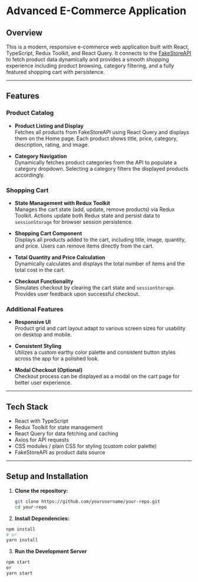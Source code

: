 # Advanced E-Commerce Application

## Overview

This is a modern, responsive e-commerce web application built with React, TypeScript, Redux Toolkit, and React Query. It connects to the [FakeStoreAPI](https://fakestoreapi.com/) to fetch product data dynamically and provides a smooth shopping experience including product browsing, category filtering, and a fully featured shopping cart with persistence.

---

## Features

### Product Catalog

- **Product Listing and Display**  
  Fetches all products from FakeStoreAPI using React Query and displays them on the Home page. Each product shows title, price, category, description, rating, and image.

- **Category Navigation**  
  Dynamically fetches product categories from the API to populate a category dropdown. Selecting a category filters the displayed products accordingly.

### Shopping Cart

- **State Management with Redux Toolkit**  
  Manages the cart state (add, update, remove products) via Redux Toolkit. Actions update both Redux state and persist data to `sessionStorage` for browser session persistence.

- **Shopping Cart Component**  
  Displays all products added to the cart, including title, image, quantity, and price. Users can remove items directly from the cart.

- **Total Quantity and Price Calculation**  
  Dynamically calculates and displays the total number of items and the total cost in the cart.

- **Checkout Functionality**  
  Simulates checkout by clearing the cart state and `sessionStorage`. Provides user feedback upon successful checkout.

### Additional Features

- **Responsive UI**  
  Product grid and cart layout adapt to various screen sizes for usability on desktop and mobile.

- **Consistent Styling**  
  Utilizes a custom earthy color palette and consistent button styles across the app for a polished look.

- **Modal Checkout (Optional)**  
  Checkout process can be displayed as a modal on the cart page for better user experience.

---

## Tech Stack

- React with TypeScript  
- Redux Toolkit for state management  
- React Query for data fetching and caching  
- Axios for API requests  
- CSS modules / plain CSS for styling (custom color palette)  
- FakeStoreAPI as product data source

---

## Setup and Installation

1. **Clone the repository:**

   ```bash
   git clone https://github.com/yourusername/your-repo.git
   cd your-repo

2. **Install Dependencies:**
  ```bash
  npm install
  # or
  yarn install
  ```


3. **Run the Development Server**
  ```bash
  npm start
  or 
  yarn start
  ```

